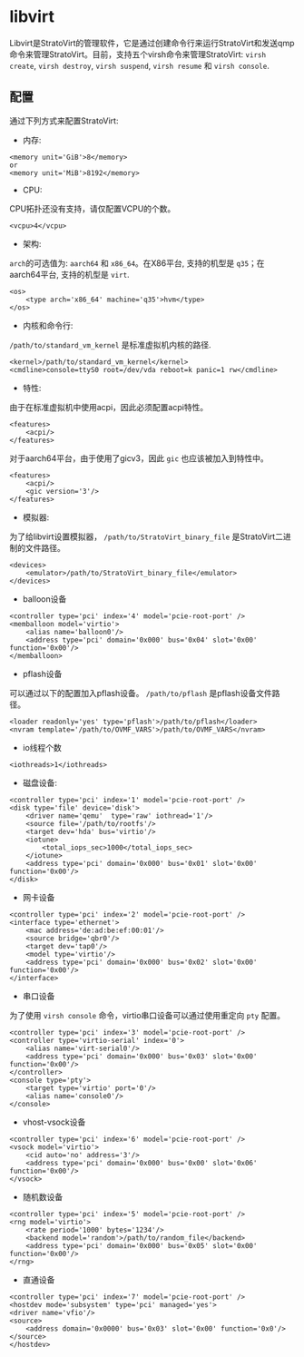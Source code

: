 #  libvirt
Libvirt是StratoVirt的管理软件，它是通过创建命令行来运行StratoVirt和发送qmp命令来管理StratoVirt。目前，支持五个virsh命令来管理StratoVirt: 
`virsh create`, `virsh destroy`, `virsh suspend`, `virsh resume` 和 `virsh console`.


## 配置
通过下列方式来配置StratoVirt:

- 内存:

```
<memory unit='GiB'>8</memory>
or
<memory unit='MiB'>8192</memory>
```

- CPU:

CPU拓扑还没有支持，请仅配置VCPU的个数。
```
<vcpu>4</vcpu>
```
- 架构:

`arch`的可选值为: `aarch64` 和 `x86_64`。在X86平台, 支持的机型是 `q35`；在aarch64平台, 支持的机型是 `virt`.
```
<os>
	<type arch='x86_64' machine='q35'>hvm</type>
</os>
```

- 内核和命令行:

`/path/to/standard_vm_kernel` 是标准虚拟机内核的路径.
```
<kernel>/path/to/standard_vm_kernel</kernel>
<cmdline>console=ttyS0 root=/dev/vda reboot=k panic=1 rw</cmdline>
```

- 特性:

由于在标准虚拟机中使用acpi，因此必须配置acpi特性。
```
<features>
    <acpi/>
</features>
```
对于aarch64平台，由于使用了gicv3，因此 `gic` 也应该被加入到特性中。
```
<features>
    <acpi/>
    <gic version='3'/>
</features>
```

- 模拟器:

为了给libvirt设置模拟器， `/path/to/StratoVirt_binary_file` 是StratoVirt二进制的文件路径。
```
<devices>
    <emulator>/path/to/StratoVirt_binary_file</emulator>
</devices>
```

- balloon设备
```
<controller type='pci' index='4' model='pcie-root-port' />
<memballoon model='virtio'>
    <alias name='balloon0'/>
    <address type='pci' domain='0x000' bus='0x04' slot='0x00' function='0x00'/>
</memballoon>
```

- pflash设备

可以通过以下的配置加入pflash设备。
`/path/to/pflash` 是pflash设备文件路径。
```
<loader readonly='yes' type='pflash'>/path/to/pflash</loader>
<nvram template='/path/to/OVMF_VARS'>/path/to/OVMF_VARS</nvram>
```

- io线程个数

```
<iothreads>1</iothreads>
```

- 磁盘设备:

```
<controller type='pci' index='1' model='pcie-root-port' />
<disk type='file' device='disk'>
    <driver name='qemu'  type='raw' iothread='1'/>
    <source file='/path/to/rootfs'/>
    <target dev='hda' bus='virtio'/>
    <iotune>
        <total_iops_sec>1000</total_iops_sec>
    </iotune>
    <address type='pci' domain='0x000' bus='0x01' slot='0x00' function='0x00'/>
</disk>
```

- 网卡设备

```
<controller type='pci' index='2' model='pcie-root-port' />
<interface type='ethernet'>
    <mac address='de:ad:be:ef:00:01'/>
    <source bridge='qbr0'/>
    <target dev='tap0'/>
    <model type='virtio'/>
    <address type='pci' domain='0x000' bus='0x02' slot='0x00' function='0x00'/>
</interface>
```

- 串口设备

为了使用 `virsh console` 命令，virtio串口设备可以通过使用重定向 `pty` 配置。
```
<controller type='pci' index='3' model='pcie-root-port' />
<controller type='virtio-serial' index='0'>
    <alias name='virt-serial0'/>
    <address type='pci' domain='0x000' bus='0x03' slot='0x00' function='0x00'/>
</controller>
<console type='pty'>
    <target type='virtio' port='0'/>
    <alias name='console0'/>
</console>
```

- vhost-vsock设备

```
<controller type='pci' index='6' model='pcie-root-port' />
<vsock model='virtio'>
    <cid auto='no' address='3'/>
    <address type='pci' domain='0x000' bus='0x00' slot='0x06' function='0x00'/>
</vsock>
```

- 随机数设备

```
<controller type='pci' index='5' model='pcie-root-port' />
<rng model='virtio'>
    <rate period='1000' bytes='1234'/>
    <backend model='random'>/path/to/random_file</backend>
    <address type='pci' domain='0x000' bus='0x05' slot='0x00' function='0x00'/>
</rng>
```

- 直通设备

```
<controller type='pci' index='7' model='pcie-root-port' />
<hostdev mode='subsystem' type='pci' managed='yes'>
<driver name='vfio'/>
<source>
    <address domain='0x0000' bus='0x03' slot='0x00' function='0x0'/>
</source>
</hostdev>
```